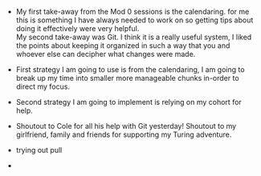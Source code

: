 * My first take-away from the Mod 0 sessions is the calendaring. for me this is something I have always needed to work on so getting tips about doing it effectively were very helpful.  
My second take-away was Git. I think it is a really useful system, I liked the points about keeping it organized in such a way that you and whoever else can decipher what changes were made.

* First strategy I am going to use is from the calendaring, I am going to break up my time into smaller more manageable chunks in-order to direct my focus.

 * Second strategy I am going to implement is relying on my cohort for help.

* Shoutout to Cole for all his help with Git yesterday!
Shoutout to my girlfriend, family and friends for supporting my Turing adventure.
* trying out pull 
* 
